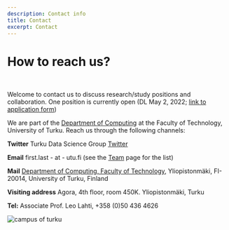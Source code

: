 ```yaml
---
description: Contact info
title: Contact
excerpt: Contact
---
```

<link href="/css/style.contact.css" rel="stylesheet">

<div class="contact-container">
  <div class="text">

# How to reach us?

<br/>

Welcome to contact us to discuss research/study positions and collaboration. One position is currently open (DL May 2, 2022; [link to application form](https://rekry.saima.fi/certiahome/open_job_view.html?id=000013223&did=5600&lang=en&jc=14&nav_from_open_jobs_view_new=true))

We are part of the [Department of Computing](https://www.utu.fi/en/university/faculty-of-technology/computing) at the Faculty of Technology, University of Turku. Reach us through the following channels:

**Twitter** Turku Data Science Group [Twitter](https://twitter.com/openreslabs)

**Email**  first.last - at - utu.fi (see the [Team](../team) page for the list)

**Mail** [Department of Computing, Faculty of Technology](https://www.utu.fi/en/university/faculty-of-technology/computing), Yliopistonmäki, FI-20014, University of Turku, Finland

**Visiting address** Agora, 4th floor, room 450K. Yliopistonmäki, Turku 

**Tel:** Associate Prof. Leo Lahti, +358 (0)50 436 4626

</div>

  <div class="picture">
  	<img alt="campus of turku" src="../img/utu/yliopistonmaki-kesa-opiskelijat.jpg" class="turku-campus"/>
  </div>
</div>